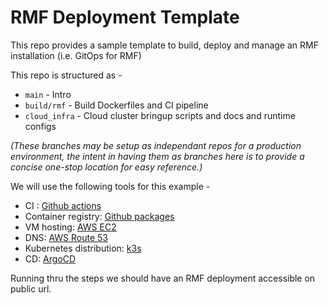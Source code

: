 # RMF Deployment Template
This repo provides a sample template to build, deploy and manage an RMF installation (i.e. GitOps for RMF)

This repo is structured as -
- `main` - Intro
- `build/rmf` - Build Dockerfiles and CI pipeline
- `cloud_infra` - Cloud cluster bringup scripts and docs and runtime configs

_(These branches may be setup as independant repos for a production environment, the intent in having them as branches here is to provide a concise one-stop location for easy reference.)_

We will use the following tools for this example -
- CI : [Github actions](https://github.com/features/actions)
- Container registry: [Github packages](https://github.com/features/packages)
- VM hosting: [AWS EC2](https://aws.amazon.com/ec2/)
- DNS: [AWS Route 53](https://aws.amazon.com/route53/)
- Kubernetes distribution: [k3s](https://k3s.io) 
- CD: [ArgoCD](https://argoproj.github.io/cd)

Running thru the steps we should have an RMF deployment accessible on public url.
